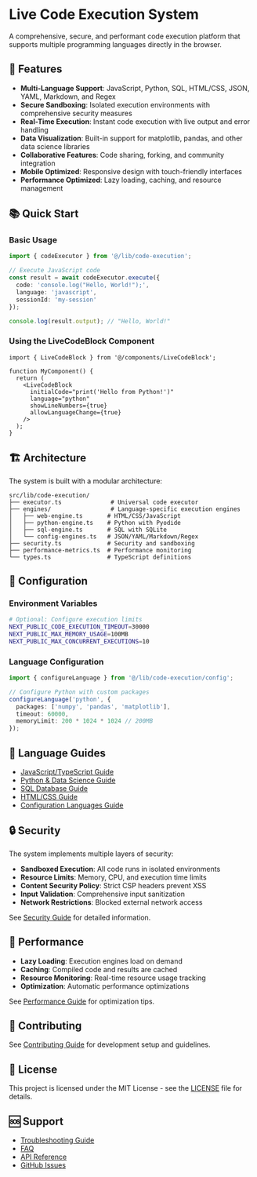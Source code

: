 # Live Code Execution System

A comprehensive, secure, and performant code execution platform that supports multiple programming languages directly in the browser.

## 🚀 Features

- **Multi-Language Support**: JavaScript, Python, SQL, HTML/CSS, JSON, YAML, Markdown, and Regex
- **Secure Sandboxing**: Isolated execution environments with comprehensive security measures
- **Real-Time Execution**: Instant code execution with live output and error handling
- **Data Visualization**: Built-in support for matplotlib, pandas, and other data science libraries
- **Collaborative Features**: Code sharing, forking, and community integration
- **Mobile Optimized**: Responsive design with touch-friendly interfaces
- **Performance Optimized**: Lazy loading, caching, and resource management

## 📚 Quick Start

### Basic Usage

```typescript
import { codeExecutor } from '@/lib/code-execution';

// Execute JavaScript code
const result = await codeExecutor.execute({
  code: 'console.log("Hello, World!");',
  language: 'javascript',
  sessionId: 'my-session'
});

console.log(result.output); // "Hello, World!"
```

### Using the LiveCodeBlock Component

```tsx
import { LiveCodeBlock } from '@/components/LiveCodeBlock';

function MyComponent() {
  return (
    <LiveCodeBlock
      initialCode="print('Hello from Python!')"
      language="python"
      showLineNumbers={true}
      allowLanguageChange={true}
    />
  );
}
```

## 🏗️ Architecture

The system is built with a modular architecture:

```
src/lib/code-execution/
├── executor.ts              # Universal code executor
├── engines/                 # Language-specific execution engines
│   ├── web-engine.ts       # HTML/CSS/JavaScript
│   ├── python-engine.ts    # Python with Pyodide
│   ├── sql-engine.ts       # SQL with SQLite
│   └── config-engines.ts   # JSON/YAML/Markdown/Regex
├── security.ts             # Security and sandboxing
├── performance-metrics.ts  # Performance monitoring
└── types.ts                # TypeScript definitions
```

## 🔧 Configuration

### Environment Variables

```bash
# Optional: Configure execution limits
NEXT_PUBLIC_CODE_EXECUTION_TIMEOUT=30000
NEXT_PUBLIC_MAX_MEMORY_USAGE=100MB
NEXT_PUBLIC_MAX_CONCURRENT_EXECUTIONS=10
```

### Language Configuration

```typescript
import { configureLanguage } from '@/lib/code-execution/config';

// Configure Python with custom packages
configureLanguage('python', {
  packages: ['numpy', 'pandas', 'matplotlib'],
  timeout: 60000,
  memoryLimit: 200 * 1024 * 1024 // 200MB
});
```

## 📖 Language Guides

- [JavaScript/TypeScript Guide](./guides/javascript.md)
- [Python & Data Science Guide](./guides/python.md)
- [SQL Database Guide](./guides/sql.md)
- [HTML/CSS Guide](./guides/web.md)
- [Configuration Languages Guide](./guides/config.md)

## 🔒 Security

The system implements multiple layers of security:

- **Sandboxed Execution**: All code runs in isolated environments
- **Resource Limits**: Memory, CPU, and execution time limits
- **Content Security Policy**: Strict CSP headers prevent XSS
- **Input Validation**: Comprehensive input sanitization
- **Network Restrictions**: Blocked external network access

See [Security Guide](./security.md) for detailed information.

## 🚀 Performance

- **Lazy Loading**: Execution engines load on demand
- **Caching**: Compiled code and results are cached
- **Resource Monitoring**: Real-time resource usage tracking
- **Optimization**: Automatic performance optimizations

See [Performance Guide](./performance.md) for optimization tips.

## 🤝 Contributing

See [Contributing Guide](./contributing.md) for development setup and guidelines.

## 📄 License

This project is licensed under the MIT License - see the [LICENSE](./LICENSE) file for details.

## 🆘 Support

- [Troubleshooting Guide](./troubleshooting.md)
- [FAQ](./faq.md)
- [API Reference](./api/README.md)
- [GitHub Issues](https://github.com/your-org/ml-dojo/issues)